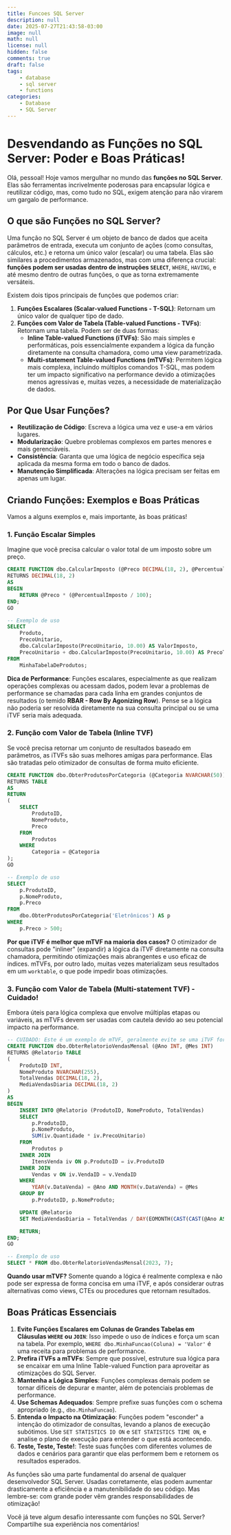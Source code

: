 ```yaml
---
title: Funcoes SQL Server
description: null
date: 2025-07-27T21:43:58-03:00
image: null
math: null
license: null
hidden: false
comments: true
draft: false
tags:
    - database
    - sql server
    - functions
categories:
    - Database
    - SQL Server
---
```




# Desvendando as Funções no SQL Server: Poder e Boas Práticas\!

Olá, pessoal\! Hoje vamos mergulhar no mundo das **funções no SQL Server**. Elas são ferramentas incrivelmente poderosas para encapsular lógica e reutilizar código, mas, como tudo no SQL, exigem atenção para não virarem um gargalo de performance.

## O que são Funções no SQL Server?

Uma função no SQL Server é um objeto de banco de dados que aceita parâmetros de entrada, executa um conjunto de ações (como consultas, cálculos, etc.) e retorna um único valor (escalar) ou uma tabela. Elas são similares a procedimentos armazenados, mas com uma diferença crucial: **funções podem ser usadas dentro de instruções `SELECT`**, `WHERE`, `HAVING`, e até mesmo dentro de outras funções, o que as torna extremamente versáteis.

Existem dois tipos principais de funções que podemos criar:

1.  **Funções Escalares (Scalar-valued Functions - T-SQL)**: Retornam um único valor de qualquer tipo de dado.
2.  **Funções com Valor de Tabela (Table-valued Functions - TVFs)**: Retornam uma tabela. Podem ser de duas formas:
      * **Inline Table-valued Functions (iTVFs)**: São mais simples e performáticas, pois essencialmente expandem a lógica da função diretamente na consulta chamadora, como uma view parametrizada.
      * **Multi-statement Table-valued Functions (mTVFs)**: Permitem lógica mais complexa, incluindo múltiplos comandos T-SQL, mas podem ter um impacto significativo na performance devido a otimizações menos agressivas e, muitas vezes, a necessidade de materialização de dados.

## Por Que Usar Funções?

  * **Reutilização de Código**: Escreva a lógica uma vez e use-a em vários lugares.
  * **Modularização**: Quebre problemas complexos em partes menores e mais gerenciáveis.
  * **Consistência**: Garanta que uma lógica de negócio específica seja aplicada da mesma forma em todo o banco de dados.
  * **Manutenção Simplificada**: Alterações na lógica precisam ser feitas em apenas um lugar.

## Criando Funções: Exemplos e Boas Práticas

Vamos a alguns exemplos e, mais importante, às boas práticas\!

### 1\. Função Escalar Simples

Imagine que você precisa calcular o valor total de um imposto sobre um preço.

```sql
CREATE FUNCTION dbo.CalcularImposto (@Preco DECIMAL(18, 2), @PercentualImposto DECIMAL(5, 2))
RETURNS DECIMAL(18, 2)
AS
BEGIN
    RETURN @Preco * (@PercentualImposto / 100);
END;
GO

-- Exemplo de uso
SELECT
    Produto,
    PrecoUnitario,
    dbo.CalcularImposto(PrecoUnitario, 10.00) AS ValorImposto,
    PrecoUnitario + dbo.CalcularImposto(PrecoUnitario, 10.00) AS PrecoTotal
FROM
    MinhaTabelaDeProdutos;
```

**Dica de Performance**: Funções escalares, especialmente as que realizam operações complexas ou acessam dados, podem levar a problemas de performance se chamadas para cada linha em grandes conjuntos de resultados (o temido **RBAR - Row By Agonizing Row**). Pense se a lógica não poderia ser resolvida diretamente na sua consulta principal ou se uma iTVF seria mais adequada.

### 2\. Função com Valor de Tabela (Inline TVF)

Se você precisa retornar um conjunto de resultados baseado em parâmetros, as iTVFs são suas melhores amigas para performance. Elas são tratadas pelo otimizador de consultas de forma muito eficiente.

```sql
CREATE FUNCTION dbo.ObterProdutosPorCategoria (@Categoria NVARCHAR(50))
RETURNS TABLE
AS
RETURN
(
    SELECT
        ProdutoID,
        NomeProduto,
        Preco
    FROM
        Produtos
    WHERE
        Categoria = @Categoria
);
GO

-- Exemplo de uso
SELECT
    p.ProdutoID,
    p.NomeProduto,
    p.Preco
FROM
    dbo.ObterProdutosPorCategoria('Eletrônicos') AS p
WHERE
    p.Preco > 500;
```

**Por que iTVF é melhor que mTVF na maioria dos casos?** O otimizador de consultas pode "inliner" (expandir) a lógica da iTVF diretamente na consulta chamadora, permitindo otimizações mais abrangentes e uso eficaz de índices. mTVFs, por outro lado, muitas vezes materializam seus resultados em um `worktable`, o que pode impedir boas otimizações.

### 3\. Função com Valor de Tabela (Multi-statement TVF) - Cuidado\!

Embora úteis para lógica complexa que envolve múltiplas etapas ou variáveis, as mTVFs devem ser usadas com cautela devido ao seu potencial impacto na performance.

```sql
-- CUIDADO: Este é um exemplo de mTVF, geralmente evite se uma iTVF for possível.
CREATE FUNCTION dbo.ObterRelatorioVendasMensal (@Ano INT, @Mes INT)
RETURNS @Relatorio TABLE
(
    ProdutoID INT,
    NomeProduto NVARCHAR(255),
    TotalVendas DECIMAL(18, 2),
    MediaVendasDiaria DECIMAL(18, 2)
)
AS
BEGIN
    INSERT INTO @Relatorio (ProdutoID, NomeProduto, TotalVendas)
    SELECT
        p.ProdutoID,
        p.NomeProduto,
        SUM(iv.Quantidade * iv.PrecoUnitario)
    FROM
        Produtos p
    INNER JOIN
        ItensVenda iv ON p.ProdutoID = iv.ProdutoID
    INNER JOIN
        Vendas v ON iv.VendaID = v.VendaID
    WHERE
        YEAR(v.DataVenda) = @Ano AND MONTH(v.DataVenda) = @Mes
    GROUP BY
        p.ProdutoID, p.NomeProduto;

    UPDATE @Relatorio
    SET MediaVendasDiaria = TotalVendas / DAY(EOMONTH(CAST(CAST(@Ano AS VARCHAR) + '-' + CAST(@Mes AS VARCHAR) + '-01' AS DATE)));

    RETURN;
END;
GO

-- Exemplo de uso
SELECT * FROM dbo.ObterRelatorioVendasMensal(2023, 7);
```

**Quando usar mTVF?** Somente quando a lógica é realmente complexa e não pode ser expressa de forma concisa em uma iTVF, e após considerar outras alternativas como views, CTEs ou procedures que retornam resultados.

## Boas Práticas Essenciais

1.  **Evite Funções Escalares em Colunas de Grandes Tabelas em Cláusulas `WHERE` ou `JOIN`**: Isso impede o uso de índices e força um scan na tabela. Por exemplo, `WHERE dbo.MinhaFuncao(Coluna) = 'Valor'` é uma receita para problemas de performance.
2.  **Prefira iTVFs a mTVFs**: Sempre que possível, estruture sua lógica para se encaixar em uma Inline Table-valued Function para aproveitar as otimizações do SQL Server.
3.  **Mantenha a Lógica Simples**: Funções complexas demais podem se tornar difíceis de depurar e manter, além de potenciais problemas de performance.
4.  **Use Schemas Adequados**: Sempre prefixe suas funções com o schema apropriado (e.g., `dbo.MinhaFuncao`).
5.  **Entenda o Impacto na Otimização**: Funções podem "esconder" a intenção do otimizador de consultas, levando a planos de execução subótimos. Use `SET STATISTICS IO ON` e `SET STATISTICS TIME ON`, e analise o plano de execução para entender o que está acontecendo.
6.  **Teste, Teste, Teste\!**: Teste suas funções com diferentes volumes de dados e cenários para garantir que elas performem bem e retornem os resultados esperados.



As funções são uma parte fundamental do arsenal de qualquer desenvolvedor SQL Server. Usadas corretamente, elas podem aumentar drasticamente a eficiência e a manutenibilidade do seu código. Mas lembre-se: com grande poder vêm grandes responsabilidades de otimização\!

Você já teve algum desafio interessante com funções no SQL Server? Compartilhe sua experiência nos comentários\!